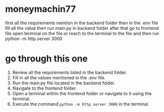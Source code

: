 # moneymachin77
first all the requirements mention in the backend folder  then in the .env file fill all the value then run main.py in backend folder after that go to frontend file  open terminal on the file or reach to the terminal to the file and then run python -m http.server 3000


# go through this one


1. Review all the requirements listed in the backend folder.
2. Fill in all the values mentioned in the .env file.
3. Run the main.py file located in the backend folder.
4. Navigate to the frontend folder.
5. Open a terminal within the frontend folder or navigate to it using the terminal.
6. Execute the command `python -m http.server 3000` in the terminal.
